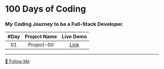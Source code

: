 # 100 Days of Coding

### My Coding Journey to be a Full-Stack Developer.

| #Day | Project Name |                        Live Demo                         |
| :--: | :----------: | :------------------------------------------------------: |
|  01  |  Project-00  | [Link](https://github.com/roysunanda/100-Days-Of-Coding) |

---

[👋 Follow Me](https://linktr.ee/roysunanda)
